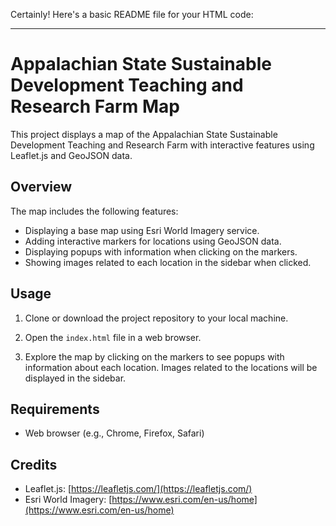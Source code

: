 Certainly! Here's a basic README file for your HTML code:

---

# Appalachian State Sustainable Development Teaching and Research Farm Map

This project displays a map of the Appalachian State Sustainable Development Teaching and Research Farm with interactive features using Leaflet.js and GeoJSON data.

## Overview

The map includes the following features:

- Displaying a base map using Esri World Imagery service.
- Adding interactive markers for locations using GeoJSON data.
- Displaying popups with information when clicking on the markers.
- Showing images related to each location in the sidebar when clicked.

## Usage

1. Clone or download the project repository to your local machine.

2. Open the `index.html` file in a web browser.

3. Explore the map by clicking on the markers to see popups with information about each location. Images related to the locations will be displayed in the sidebar.

## Requirements

- Web browser (e.g., Chrome, Firefox, Safari)

## Credits

- Leaflet.js: [https://leafletjs.com/](https://leafletjs.com/)
- Esri World Imagery: [https://www.esri.com/en-us/home](https://www.esri.com/en-us/home)

